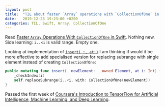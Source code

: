 ```yaml
---
layout: post
title:  "TIL about faster `Array` operations with `CollectionOfOne` in Swift"
date:   2019-12-23 19:23:00 +0200
categories: TIL, Swift, Array, CollectionOfOne
---
```

Read [Faster `Array` Operations With `CollectionOfOne` in Swift](https://swiftrocks.com/faster-swift-array-operations-with-collectionofone.html). Nothing new. Side learning: `i..<i` is valid range. Empty one.

Looking at implementation of [`insert(_:, at:)`](https://github.com/apple/swift/blob/746b58e8e1c1ef1ac09d8031875fd2a08b65597c/stdlib/public/core/Array.swift#L1259) I am thinking if would it be more effective to add specialised version for replacing subrange with single element instead of creating `CollectionOfOne`:

```swift
public mutating func insert(_ newElement: __owned Element, at i: Int) {
    _checkIndex(i)
    self.replaceSubrange(i..<i, with: CollectionOfOne(newElement))
}
 ```

Passed the first week of [Coursera's Introduction to TensorFlow for Artificial Intelligence, Machine Learning, and Deep Learning](https://www.coursera.org/learn/introduction-tensorflow/).
